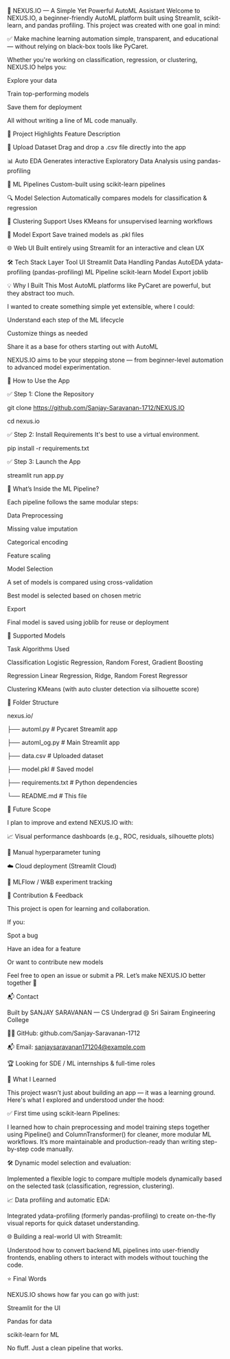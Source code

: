 🤖 NEXUS.IO — A Simple Yet Powerful AutoML Assistant
Welcome to NEXUS.IO, a beginner-friendly AutoML platform built using Streamlit, scikit-learn, and pandas profiling. This project was created with one goal in mind:

✅ Make machine learning automation simple, transparent, and educational — without relying on black-box tools like PyCaret.

Whether you're working on classification, regression, or clustering, NEXUS.IO helps you:

Explore your data

Train top-performing models

Save them for deployment

All without writing a line of ML code manually.



🎯 Project Highlights
Feature	Description

📂 Upload Dataset	Drag and drop a .csv file directly into the app

📊 Auto EDA	Generates interactive Exploratory Data Analysis using pandas-profiling

🧠 ML Pipelines	Custom-built using scikit-learn pipelines

🔍 Model Selection	Automatically compares models for classification & regression

🧪 Clustering Support	Uses KMeans for unsupervised learning workflows

💾 Model Export	Save trained models as .pkl files

🌐 Web UI	Built entirely using Streamlit for an interactive and clean UX


🛠️ Tech Stack
Layer	Tool
UI	Streamlit
Data Handling	Pandas
AutoEDA	ydata-profiling (pandas-profiling)
ML Pipeline	scikit-learn
Model Export	joblib

💡 Why I Built This
Most AutoML platforms like PyCaret are powerful, but they abstract too much.

I wanted to create something simple yet extensible, where I could:

Understand each step of the ML lifecycle

Customize things as needed

Share it as a base for others starting out with AutoML

NEXUS.IO aims to be your stepping stone — from beginner-level automation to advanced model experimentation.

🧭 How to Use the App

✅ Step 1: Clone the Repository

git clone https://github.com/Sanjay-Saravanan-1712/NEXUS.IO

cd nexus.io

✅ Step 2: Install Requirements
It's best to use a virtual environment.


pip install -r requirements.txt

✅ Step 3: Launch the App

streamlit run app.py


🧪 What’s Inside the ML Pipeline?

Each pipeline follows the same modular steps:

Data Preprocessing

Missing value imputation

Categorical encoding

Feature scaling

Model Selection

A set of models is compared using cross-validation

Best model is selected based on chosen metric

Export

Final model is saved using joblib for reuse or deployment

📌 Supported Models

Task	Algorithms Used

Classification	Logistic Regression, Random Forest, Gradient Boosting

Regression	Linear Regression, Ridge, Random Forest Regressor

Clustering	KMeans (with auto cluster detection via silhouette score)

📁 Folder Structure


nexus.io/

├── automl.py             # Pycaret Streamlit app

├── automl_og.py          # Main Streamlit app

├── data.csv              # Uploaded dataset

├── model.pkl             # Saved model

├── requirements.txt      # Python dependencies

└── README.md             # This file

🔄 Future Scope

I plan to improve and extend NEXUS.IO with:

📈 Visual performance dashboards (e.g., ROC, residuals, silhouette plots)

🧩 Manual hyperparameter tuning

☁️ Cloud deployment (Streamlit Cloud)

🧪 MLFlow / W&B experiment tracking

🤝 Contribution & Feedback

This project is open for learning and collaboration.

If you:

Spot a bug

Have an idea for a feature

Or want to contribute new models

Feel free to open an issue or submit a PR. Let’s make NEXUS.IO better together 🚀

📬 Contact

Built by SANJAY SARAVANAN — CS Undergrad @ Sri Sairam Engineering College

🧑‍💻 GitHub: github.com/Sanjay-Saravanan-1712

📬 Email: sanjaysaravanan171204@example.com

🏆 Looking for SDE / ML internships & full-time roles

🧠 What I Learned

This project wasn’t just about building an app — it was a learning ground. Here's what I explored and understood under the hood:

✅ First time using scikit-learn Pipelines:

I learned how to chain preprocessing and model training steps together using Pipeline() and ColumnTransformer() for cleaner, more modular ML workflows. It’s more 
maintainable and production-ready than writing step-by-step code manually.

🛠️ Dynamic model selection and evaluation:

Implemented a flexible logic to compare multiple models dynamically based on the selected task (classification, regression, clustering).

📈 Data profiling and automatic EDA:

Integrated ydata-profiling (formerly pandas-profiling) to create on-the-fly visual reports for quick dataset understanding.

🌐 Building a real-world UI with Streamlit:

Understood how to convert backend ML pipelines into user-friendly frontends, enabling others to interact with models without touching the code.

⭐ Final Words

NEXUS.IO shows how far you can go with just:

Streamlit for the UI

Pandas for data

scikit-learn for ML

No fluff. Just a clean pipeline that works.
